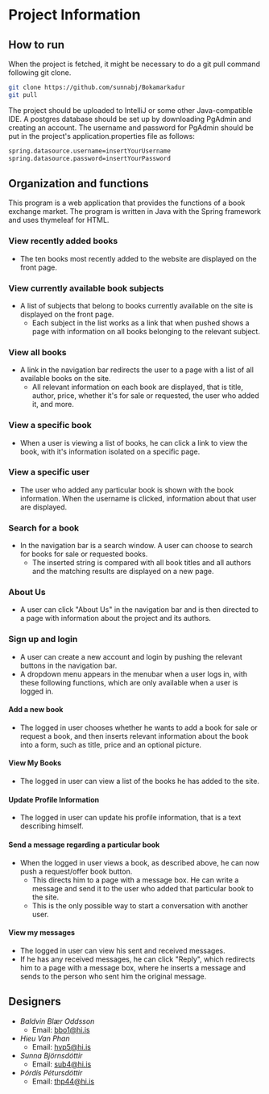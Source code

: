 
# Project Information #

## How to run ##

When the project is fetched, it might be necessary to do a git pull command following git clone.

```bash
git clone https://github.com/sunnabj/Bokamarkadur
git pull
```

The project should be uploaded to IntelliJ or some other Java-compatible IDE.
A postgres database should be set up by downloading PgAdmin and creating an account.
The username and password for PgAdmin should be put in the project's application.properties file as follows:

```bash
spring.datasource.username=insertYourUsername
spring.datasource.password=insertYourPassword
```

## Organization and functions ##

This program is a web application that provides the functions of a book exchange market.
The program is written in Java with the Spring framework and uses thymeleaf for HTML.

### View recently added books ###

* The ten books most recently added to the website are displayed on the front page. 

### View currently available book subjects ###

* A list of subjects that belong to books currently available on the site is displayed on the front page.
  * Each subject in the list works as a link that when pushed shows a page with information on all books belonging to the relevant subject.

### View all books ###

* A link in the navigation bar redirects the user to a page with a list of all available books on the site.
    * All relevant information on each book are displayed, that is title, author, price, whether it's for sale or requested, the user who added it, and more.

### View a specific book ###

* When a user is viewing a list of books, he can click a link to view the book, with it's information isolated on a specific page.

### View a specific user ###

* The user who added any particular book is shown with the book information. When the username is clicked, information about that user are displayed.

### Search for a book ###

* In the navigation bar is a search window. A user can choose to search for books for sale or requested books.
    * The inserted string is compared with all book titles and all authors and the matching results are displayed on a new page.

### About Us ###

* A user can click "About Us" in the navigation bar and is then directed to a page with information about the project and its authors.

### Sign up and login ###

* A user can create a new account and login by pushing the relevant buttons in the navigation bar.
* A dropdown menu appears in the menubar when a user logs in, with these following functions, which are only available when a user is logged in.

#### Add a new book ####

* The logged in user chooses whether he wants to add a book for sale or request a book, and then inserts relevant information about the book into a form, such as title, price and an optional picture.

#### View My Books ####

* The logged in user can view a list of the books he has added to the site.

#### Update Profile Information ####

* The logged in user can update his profile information, that is a text describing himself.

#### Send a message regarding a particular book ####

* When the logged in user views a book, as described above, he can now push a request/offer book button.
    * This directs him to a page with a message box. He can write a message and send it to the user who added that particular book to the site.
    * This is the only possible way to start a conversation with another user.

#### View my messages ####

* The logged in user can view his sent and received messages.
* If he has any received messages, he can click "Reply", which redirects him to a page with a message box, where he inserts a message and sends to the person who sent him the original message.


## Designers ##

* _Baldvin Blær Oddsson_
    * Email: bbo1@hi.is
* _Hieu Van Phan_
    * Email: hvp5@hi.is
* _Sunna Björnsdóttir_
    * Email: sub4@hi.is
* _Þórdís Pétursdóttir_
    * Email: thp44@hi.is


